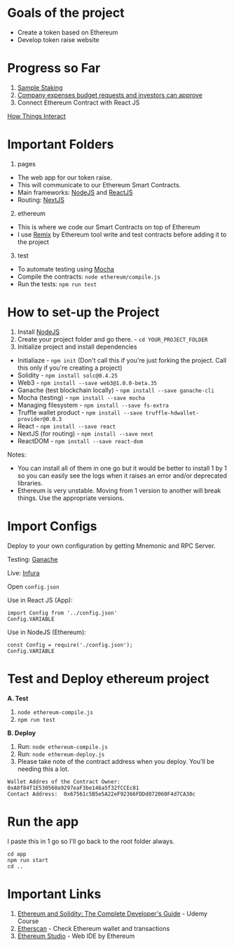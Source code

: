 # Goals of the project

- Create a token based on Ethereum
- Develop token raise website

# Progress so Far

1. [Sample Staking](https://github.com/benjtupas/Token-Raise/blob/master/ethereum/contracts/TokenSale.sol)
2. [Company expenses budget requests and investors can approve](https://github.com/benjtupas/Token-Raise/blob/master/ethereum/contracts/Campaign.sol)
3. Connect Ethereum Contract with React JS

[How Things Interact](https://docs.google.com/drawings/d/106I4V7npIZPV_vP5n-MIhq2WxkGgLYVXPYpcg0Jk25Q/edit?usp=sharing)

# Important Folders

1. pages

- The web app for our token raise.
- This will communicate to our Ethereum Smart Contracts.
- Main frameworks: [NodeJS](https://nodejs.org) and [ReactJS](https://reactjs.org/)
- Routing: [NextJS](https://nextjs.org)

2. ethereum

- This is where we code our Smart Contracts on top of Ethereum
- I use [Remix](http://remix.ethereum.org/) by Ethereum tool write and
test contracts before adding it to the project

3. test

- To automate testing using [Mocha](https://mochajs.org/)
- Compile the contracts: `node ethereum/compile.js`
- Run the tests: `npm run test`

# How to set-up the Project

1. Install [NodeJS](https://nodejs.org)
2. Create your project folder and go there. - `cd YOUR_PROJECT_FOLDER`
3. Initialize project and install dependencies

- Initialiaze - `npm init` (Don't call this if you're just forking the project. Call this only if you're creating a project)
- Solidity - `npm install solc@0.4.25`
- Web3 - `npm install --save web3@1.0.0-beta.35`
- Ganache (test blockchain locally) - `npm install --save ganache-cli`
- Mocha (testing) - `npm install --save mocha`
- Managing filesystem - `npm install --save fs-extra`
- Truffle wallet product - `npm install --save truffle-hdwallet-provider@0.0.3`
- React - `npm install --save react`
- NextJS (for routing) - `npm install --save next`
- ReactDOM - `npm install --save react-dom`

Notes:
- You can install all of them in one go but it would be better
to install 1 by 1 so you can easily see the logs when it raises an error
and/or deprecated libraries.
- Ethereum is very unstable. Moving from 1 version to another will
break things. Use the appropriate versions.

# Import Configs

 Deploy to your own configuration by getting Mnemonic and RPC Server.

 Testing: [Ganache](https://trufflesuite.com/ganache)
 
 Live: [Infura](https://infura.io/)

Open `config.json`

Use in React JS (App):
```
import Config from '../config.json'
Config.VARIABLE
```

Use in NodeJS (Ethereum):
```
const Config = require('./config.json');
Config.VARIABLE
```

# Test and Deploy ethereum project

**A. Test**
1. `node ethereum-compile.js`
2. `npm run test`

**B. Deploy**

1. Run: `node ethereum-compile.js`
2. Run: `node ethereum-deploy.js`
3. Please take note of the contract address when you deploy. You'll be needing this a lot.

```
Wallet Addres of the Contract Owner:  0xA8f84f1E530560a9297eaF3be146a5f32fCCEc81
Contact Address:  0x67561c5B5e5A22eF92366FDDd072060F4d7CA30c
```

# Run the app

I paste this in 1 go so I'll go back to the root folder always.

```
cd app
npm run start
cd ..
```

# Important Links

1. [Ethereum and Solidity: The Complete Developer's Guide](https://www.udemy.com/course/ethereum-and-solidity-the-complete-developers-guide) - Udemy Course
2. [Etherscan](https://etherscan.io) - Check Ethereum wallet and transactions
3. [Ethereum Studio](https://studio.ethereum.org/) - Web IDE by Ethereum
